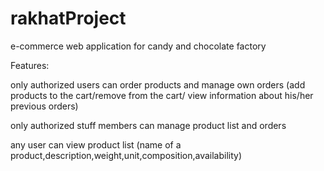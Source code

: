 # rakhatProject

e-commerce web application for candy and chocolate factory

Features:

only authorized users can order products and manage own orders (add products to the cart/remove from the cart/ view information about his/her previous orders)

only authorized stuff members can manage product list and orders 

any user can view product list (name of a product,description,weight,unit,composition,availability)
